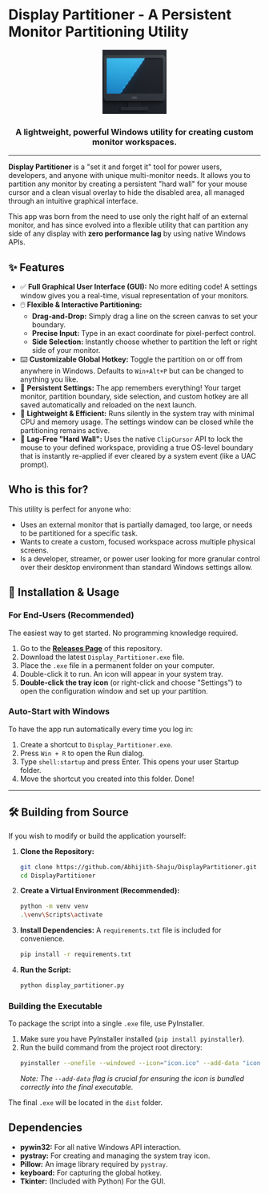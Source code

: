 # Display Partitioner - A Persistent Monitor Partitioning Utility

<p align="center">
  <img src="https://github.com/Abhijith-Shaju/DisplayPartitioner/blob/main/DisplayManagerAppIcon.png" alt="Application Icon" width="128"/>
</p>
<h3 align="center">A lightweight, powerful Windows utility for creating custom monitor workspaces.</h3>

---

**Display Partitioner** is a "set it and forget it" tool for power users, developers, and anyone with unique multi-monitor needs. It allows you to partition any monitor by creating a persistent "hard wall" for your mouse cursor and a clean visual overlay to hide the disabled area, all managed through an intuitive graphical interface.

This app was born from the need to use only the right half of an external monitor, and has since evolved into a flexible utility that can partition any side of any display with **zero performance lag** by using native Windows APIs.

## ✨ Features

- ✅ **Full Graphical User Interface (GUI):** No more editing code! A settings window gives you a real-time, visual representation of your monitors.
- 🖱️ **Flexible & Interactive Partitioning:**
    - **Drag-and-Drop:** Simply drag a line on the screen canvas to set your boundary.
    - **Precise Input:** Type in an exact coordinate for pixel-perfect control.
    - **Side Selection:** Instantly choose whether to partition the left or right side of your monitor.
- ⌨️ **Customizable Global Hotkey:** Toggle the partition on or off from anywhere in Windows. Defaults to `Win+Alt+P` but can be changed to anything you like.
- 💾 **Persistent Settings:** The app remembers everything! Your target monitor, partition boundary, side selection, and custom hotkey are all saved automatically and reloaded on the next launch.
- 🚀 **Lightweight & Efficient:** Runs silently in the system tray with minimal CPU and memory usage. The settings window can be closed while the partitioning remains active.
- 🧱 **Lag-Free "Hard Wall":** Uses the native `ClipCursor` API to lock the mouse to your defined workspace, providing a true OS-level boundary that is instantly re-applied if ever cleared by a system event (like a UAC prompt).

## Who is this for?

This utility is perfect for anyone who:
- Uses an external monitor that is partially damaged, too large, or needs to be partitioned for a specific task.
- Wants to create a custom, focused workspace across multiple physical screens.
- Is a developer, streamer, or power user looking for more granular control over their desktop environment than standard Windows settings allow.

## 🚀 Installation & Usage

### For End-Users (Recommended)
The easiest way to get started. No programming knowledge required.

1.  Go to the [**Releases Page**](./releases) of this repository.
2.  Download the latest `Display_Partitioner.exe` file.
3.  Place the `.exe` file in a permanent folder on your computer.
4.  Double-click it to run. An icon will appear in your system tray.
5.  **Double-click the tray icon** (or right-click and choose "Settings") to open the configuration window and set up your partition.

### Auto-Start with Windows
To have the app run automatically every time you log in:

1.  Create a shortcut to `Display_Partitioner.exe`.
2.  Press `Win + R` to open the Run dialog.
3.  Type `shell:startup` and press Enter. This opens your user Startup folder.
4.  Move the shortcut you created into this folder. Done!

---

## 🛠️ Building from Source

If you wish to modify or build the application yourself:

1.  **Clone the Repository:**
    ```bash
    git clone https://github.com/Abhijith-Shaju/DisplayPartitioner.git
    cd DisplayPartitioner
    ```
2.  **Create a Virtual Environment (Recommended):**
    ```bash
    python -m venv venv
    .\venv\Scripts\activate
    ```
3.  **Install Dependencies:**
    A `requirements.txt` file is included for convenience.
    ```bash
    pip install -r requirements.txt
    ```
4.  **Run the Script:**
    ```bash
    python display_partitioner.py
    ```

### Building the Executable
To package the script into a single `.exe` file, use PyInstaller.

1.  Make sure you have PyInstaller installed (`pip install pyinstaller`).
2.  Run the build command from the project root directory:
    ```bash
    pyinstaller --onefile --windowed --icon="icon.ico" --add-data "icon.ico;." --name="Display_Partitioner" display_partitioner.py
    ```
    *Note: The `--add-data` flag is crucial for ensuring the icon is bundled correctly into the final executable.*

The final `.exe` will be located in the `dist` folder.

## Dependencies

- **pywin32:** For all native Windows API interaction.
- **pystray:** For creating and managing the system tray icon.
- **Pillow:** An image library required by `pystray`.
- **keyboard:** For capturing the global hotkey.
- **Tkinter:** (Included with Python) For the GUI.
